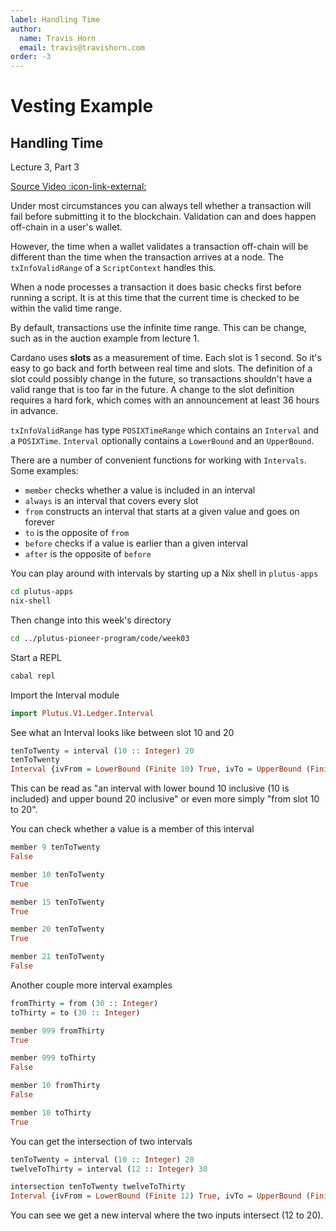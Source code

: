 ```yaml
---
label: Handling Time
author:
  name: Travis Horn
  email: travis@travishorn.com
order: -3
---
```


# Vesting Example

## Handling Time

Lecture 3, Part 3

[Source Video
:icon-link-external:](https://www.youtube.com/watch?v=mf06ll-4j2w&list=PLNEK_Ejlx3x2zxcfoVGARFExzOHwXFCCL&index=3)

Under most circumstances you can always tell whether a transaction will fail
before submitting it to the blockchain. Validation can and does happen
off-chain in a user's wallet.

However, the time when a wallet validates a transaction off-chain will be
different than the time when the transaction arrives at a node. The
`txInfoValidRange` of a `ScriptContext` handles this.

When a node processes a transaction it does basic checks first before running a
script. It is at this time that the current time is checked to be within the
valid time range.

By default, transactions use the infinite time range. This can be change, such
as in the auction example from lecture 1.

Cardano uses **slots** as a measurement of time. Each slot is 1 second. So it's
easy to go back and forth between real time and slots. The definition of a slot
could possibly change in the future, so transactions shouldn't have a valid
range that is too far in the future. A change to the slot definition requires a
hard fork, which comes with an announcement at least 36 hours in advance.

`txInfoValidRange` has type `POSIXTimeRange` which contains an `Interval` and a
`POSIXTime`. `Interval` optionally contains a `LowerBound` and an `UpperBound`.

There are a number of convenient functions for working with `Intervals`. Some
examples:

- `member` checks whether a value is included in an interval
- `always` is an interval that covers every slot
- `from` constructs an interval that starts at a given value and goes on forever
- `to` is the opposite of `from`
- `before` checks if a value is earlier than a given interval
- `after` is the opposite of `before`

You can play around with intervals by starting up a Nix shell in `plutus-apps`

```bash
cd plutus-apps
nix-shell
```

Then change into this week's directory

```bash
cd ../plutus-pioneer-program/code/week03
```

Start a REPL

```bash
cabal repl
```

Import the Interval module

```haskell
import Plutus.V1.Ledger.Interval
```

See what an Interval looks like between slot 10 and 20

```haskell
tenToTwenty = interval (10 :: Integer) 20
tenToTwenty
Interval {ivFrom = LowerBound (Finite 10) True, ivTo = UpperBound (Finite 20) True}
```

This can be read as "an interval with lower bound 10 inclusive (10 is included)
and upper bound 20 inclusive" or even more simply "from slot 10 to 20".

You can check whether a value is a member of this interval

```haskell
member 9 tenToTwenty
False

member 10 tenToTwenty
True

member 15 tenToTwenty
True

member 20 tenToTwenty
True

member 21 tenToTwenty
False
```

Another couple more interval examples

```haskell
fromThirty = from (30 :: Integer)
toThirty = to (30 :: Integer)

member 999 fromThirty
True

member 999 toThirty
False

member 10 fromThirty
False

member 10 toThirty
True
```

You can get the intersection of two intervals

```haskell
tenToTwenty = interval (10 :: Integer) 20
twelveToThirty = interval (12 :: Integer) 30

intersection tenToTwenty twelveToThirty
Interval {ivFrom = LowerBound (Finite 12) True, ivTo = UpperBound (Finite 20) True}
```

You can see we get a new interval where the two inputs intersect (12 to 20).
